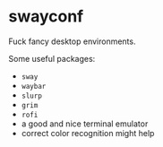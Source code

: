 # swayconf
Fuck fancy desktop environments.

Some useful packages: 
- `sway`
- `waybar`
- `slurp`
- `grim`
- `rofi`
- a good and nice terminal emulator
- correct color recognition might help

